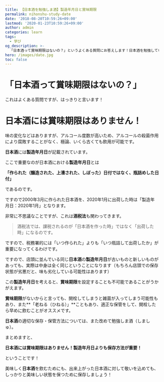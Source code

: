 ```yaml
---
title: 【日本酒を勉強しま酒】製造年月日と賞味期限
permalink: nihonshu-study-date
date: '2018-08-20T10:59:26+09:00'
lastmod: '2020-01-23T10:59:26+09:00'
author: admin
categories: learn
tags:
  - 学び
og_description: >-
  「日本酒って賞味期限はないの？」というよくある質問にお答えします！日本酒を勉強していくと、消費期限もないことに気付きます。日本酒のラベルには製造年月日を表示する義務があるのですが、製造した醸造年度を書く必要がないため、酒蔵から10年熟成酒を出荷しても最新の日付で流通されます。酒税法の取り決めなので難しいですね。ただ、古いお酒は保管方法に注意しなければいけません。日本酒の劣化が進む可能性があるからです。日光による紫外線、温度変化、空気に触れることで起きる酸化。これらの良くないとされる要因を予防することで日本酒を長く楽しく飲みましょう！
hero: /images/date.jpg
toc: false
---
```

# **「日本酒って賞味期限はないの？」**

これはよくある質問ですが、はっきりと言います！

# **日本酒**には**賞味期限**はありません！

味の変化などはありますが、アルコール度数が高いため、アルコールの殺菌作用により腐敗することがなく、極論、いくら古くても飲用が可能です。

**日本酒**には**製造年月日**が記載されています。

ここで重要なのが日本酒における**製造年月日**とは

**「作られた（醸造された、上漕された、しぼった）日付ではなく、瓶詰めした日付」**

であるのです。

ですので2000年3月に作られた日本酒を、2020年1月に出荷した時は「製造年月日：2020年1月」となります。

非常に不思議なことですが、これは**酒税法**も関わってきます。

> 酒税法では、課税されるのが「日本酒を作った時」ではなく「出荷した時」になるのです。

ですので、税務署的には「いつ作られた」よりも「いつ瓶詰して出荷したか」が重要になってくるわけです。

ですので、店頭に並んでいる同じ**日本酒**の**製造年月日**が古いものと新しいものがあっても、実際は中身は全く同じということになります（もちろん店頭での保存状態が劣悪だと、味も劣化している可能性はあります）

この**製造年月日**を考えると、**賞味期限**を設定することも不可能であることがうかがえます。

**賞味期限**がないからと言っても、開栓してしまうと雑菌が入ってしまう可能性もあり、また**「老ねる（ひねる）」**こともあり、適正な保管をして、開栓したら早めに飲むことがオススメです。

**日本酒**の適切な保存・保管方法については、また改めて勉強しま酒（しましゅ）。

まとめますと、

**日本酒には賞味期限はありません！製造年月日よりも保存方法が重要！**

ということです！

美味しく**日本酒**を飲むためにも、出来上がった日本酒に対して敬いを込めても、しっかりと美味しい状態を保つために保存しましょう！
